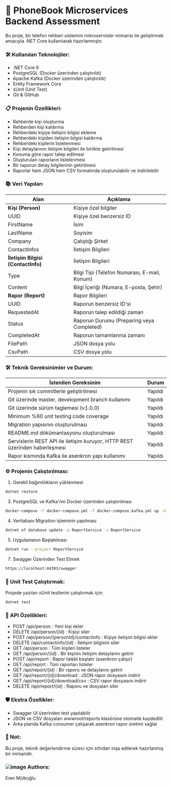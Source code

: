 ﻿# 📖 PhoneBook Microservices Backend Assessment

Bu proje, bir telefon rehberi sistemini mikroservisler mimarisi ile geliştirmek amacıyla .NET Core kullanılarak hazırlanmıştır.


### 🛠 Kullanılan Teknolojiler:

- .NET Core 9
- PostgreSQL (Docker üzerinden çalıştırıldı)
- Apache Kafka (Docker üzerinden çalıştırıldı)
- Entity Framework Core
- xUnit (Unit Test)
- Git & GitHub


### 📋 Projenin Özellikleri:

- Rehberde kişi oluşturma
- Rehberden kişi kaldırma
- Rehberdeki kişiye iletişim bilgisi ekleme
- Rehberdeki kişiden iletişim bilgisi kaldırma
- Rehberdeki kişilerin listelenmesi
- Kişi detaylarının iletişim bilgileri ile birlikte getirilmesi
- Konuma göre rapor talep edilmesi
- Oluşturulan raporların listelenmesi
- Bir raporun detay bilgilerinin getirilmesi
- Raporlar hem JSON hem CSV formatında oluşturulabilir ve indirilebilir


### 📚 Veri Yapıları

| Alan          | Açıklama                                    |
| ------------- | ------------------------------------------- |
| **Kişi (Person)**    | Kişiye özel bilgiler                        |
| UUID          | Kişiye özel benzersiz ID                    |
| FirstName     | İsim                                        |
| LastName      | Soyisim                                     |
| Company       | Çalıştığı Şirket                            |
| ContactInfos       | 	İletişim Bilgileri                            |
| **İletişim Bilgisi (ContactInfo)** | İletişim Bilgileri                        |
| Type          | Bilgi Tipi (Telefon Numarası, E-mail, Konum) |
| Content       | Bilgi İçeriği (Numara, E-posta, Şehir)       |
| **Rapor (Report)**    | Rapor Bilgileri                             |
| UUID          | Raporun benzersiz ID'si                     |
| RequestedAt   | Raporun talep edildiği zaman                |
| Status        | Raporun Durumu (Preparing veya Completed)   |
| CompletedAt   | Raporun tamamlanma zamanı                   |
| FilePath      | JSON dosya yolu                             |
| CsvPath       | CSV dosya yolu                              |



### 🛠 Teknik Gereksinimler ve Durum:

| İstenilen Gereksinim          | Durum                                    |
| ------------- | ------------------------------------------- |
|Projenin sık commitlerle geliştirilmesi |  Yapıldı
|Git üzerinde master, development branch kullanımı |  Yapıldı
|Git üzerinde sürüm taglemesi (v1.0.0) |  Yapıldı
|Minimum %60 unit testing code coverage |  Yapıldı
|Migration yapısının oluşturulması |  Yapıldı
|README.md dökümantasyonu oluşturulması |  Yapıldı
|Servislerin REST API ile iletişim kuruyor, HTTP REST üzerinden haberleşmesi |  Yapıldı
|Rapor kısmında Kafka ile asenkron yapı kullanımı |  Yapıldı


### ⚙️ Projenin Çalıştırılması:

1. Gerekli bağımlılıkların yüklenmesi
```bash
dotnet restore
```

3. PostgreSQL ve Kafka'nın Docker üzerinden çalıştırılması
```bash
docker-compose -f docker-compose.yml -f docker-compose.kafka.yml up -d
```

4. Veritabanı Migration işleminin yapılması
```bash
dotnet ef database update -p ReportService -s ReportService
```

5. Uygulamanın Başlatılması
```bash
dotnet run --project ReportService
```

7. Swagger Üzerinden Test Etmek
```bash
https://localhost:44393/swagger
```

### 🧪 Unit Test Çalıştırmak:

Projede yazılan xUnit testlerini çalıştırmak için:
```bash
dotnet test
```

### 🚀 API Özellikleri:

<ul>
<li>POST /api/person : Yeni kişi ekler</li>

<li>DELETE /api/person/{id} : Kişiyi siler</li>

<li>POST /api/person/{personId}/contactinfo : Kişiye iletişim bilgisi ekler</li>

<li>DELETE /api/contactinfo/{id} : İletişim bilgisini siler</li>

<li>GET /api/person : Tüm kişileri listeler</li>

<li>GET /api/person/{id} : Bir kişinin iletişim detaylarını getirir</li>

<li>POST /api/report : Rapor talebi başlatır (asenkron çalışır)</li>

<li>GET /api/report : Tüm raporları listeler</li>

<li>GET /api/report/{id} : Bir raporu ve detaylarını getirir</li>

<li>GET /api/report/{id}/download : JSON rapor dosyasını indirir</li>

<li>GET /api/report/{id}/download/csv : CSV rapor dosyasını indirir</li>

<li>DELETE /api/report/{id} : Raporu ve dosyaları siler</li>
</ul>

### 🛡️ Ekstra Özellikler:

- Swagger UI üzerinden test yapılabilir
- JSON ve CSV dosyaları wwwroot/reports klasörüne otomatik kaydedilir
- Arka planda Kafka consumer çalışarak asenkron rapor üretimi sağlar

### 📢 Not:

Bu proje, teknik değerlendirme süreci için sıfırdan inşa edilerek hazırlanmış bir mimaridir. 


### ![image](https://github.com/user-attachments/assets/5d863046-c464-4108-8181-630e6efe5221) Authors:
Eren Mülkoğlu
